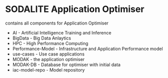 # SODALITE Application Optimiser 
contains all components for Application Optimiser
 *  AI - Artificial Intelligence Training and Inference
 *  BigData - Big Data Anlaytics
 *  HPC - High Performance Computing
 *  Performance-Model - Infrastructure and Application Performance model
 *  use-cases - Use case applications
 *  MODAK - the application optimiser
 *  MODAK-DB - Database for optimiser with initial data
 *  iac-model-repo - Model repository

 
